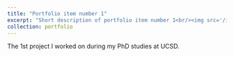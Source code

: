 ```yaml
---
title: "Portfolio item number 1"
excerpt: "Short description of portfolio item number 1<br/><img src='/images/vagus_project_outline.png'>"
collection: portfolio
---
```


The 1st project I worked on during my PhD studies at UCSD.
